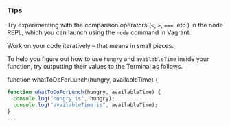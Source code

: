 ### Tips

Try experimenting with the comparison operators (`<`, `>`, `===`, etc.) in the node REPL, which you can launch using the `node` command in Vagrant.

Work on your code iteratively – that means in small pieces. 

To help you figure out how to use `hungry` and `availableTime` inside your function, try outputting their values to the Terminal as follows.

function whatToDoForLunch(hungry, availableTime) {

```javascript
function whatToDoForLunch(hungry, availableTime) {
  console.log("hungry is", hungry);
  console.log("availableTime is", availableTime);
}
...
